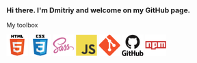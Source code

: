 ### Hi there. I'm Dmitriy and welcome on my GitHub page.



My toolbox

<img src="https://github.com/devicons/devicon/blob/master/icons/html5/html5-original-wordmark.svg" alt="HTML Logo" width="50" heigth="50" /> <img src="https://github.com/devicons/devicon/blob/master/icons/css3/css3-original-wordmark.svg" alt="CSS Logo" width="50" heigth="50" /> <img src="https://github.com/devicons/devicon/blob/master/icons/sass/sass-original.svg" alt="HTML Logo" width="50" heigth="50" /> <img src="https://github.com/devicons/devicon/blob/master/icons/javascript/javascript-original.svg" alt ="JvaScript Logo" width="50" heigth="50" /> <img src="https://github.com/devicons/devicon/blob/master/icons/git/git-plain.svg" alt="GitHub Logo" width="50" heigth="50" /> <img src="https://github.com/devicons/devicon/blob/master/icons/github/github-original-wordmark.svg" alt="GitHub Logo" width="50" heigth="50" /> <img src="https://github.com/devicons/devicon/blob/master/icons/npm/npm-original-wordmark.svg" alt="npm logo" width="50" heith="50" /> 
<!--
**Dmitriy4455/Dmitriy4455** is a ✨ _special_ ✨ repository because its `README.md` (this file) appears on your GitHub profile.

Here are some ideas to get you started:

- 🔭 I’m currently working on ...
- 🌱 I’m currently learning ...
- 👯 I’m looking to collaborate on ...
- 🤔 I’m looking for help with ...
- 💬 Ask me about ...
- 📫 How to reach me: ...
- 😄 Pronouns: ...
- ⚡ Fun fact: ...
-->
